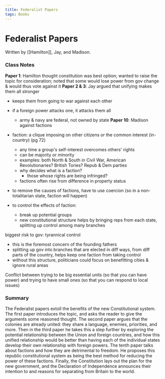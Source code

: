```yaml
---
title: Federalist Papers
tags: Books
---
```


# Federalist Papers
Written by [[Hamilton]], Jay, and Madison.


### Class Notes
**Paper 1**: Hamilton thought constitution was best option; wanted to raise the topic for consideration; noted that some would lose power from gov change & would thus vote against it
**Paper 2 & 3**: Jay argued that unifying makes them all stronger
- keeps them from going to war against each other
- if a foreign power attacks one, it attacks them all
	- army & navy are federal, not owned by state
**Paper 10**: Madison against factions
- faction: a clique imposing on other citizens or the common interest (in-country) (pg 72)
	- any time a group's self-interest overcomes others' rights
	- can be majority or minority
	- examples: both North & South in Civil War, American Revolutionaries? British Tories?	Repub & Dem parties
	- why decides what is a faction?
		- those whose rights are being infringed?
	- factions often rise from difference in property status

- to remove the causes of factions, have to use coercion (so in a non-totalitarian state, faction will happen)
- to control the effects of faction:
	- break up potential groups
	- new constitutional structure helps by bringing reps from each state, splitting up control among many branches



biggest risk to gov: tyrannical control
- this is the foremost concern of the founding fathers
- splitting up gov into branches that are elected in diff ways, from diff parts of the country, helps keep one faction from taking control
- without this structure, politicians could focus on benefitting cities & ignore rural areas

Conflict between trying to be big essential units (so that you can have power) and trying to have small ones (so that you can respond to local issues)


### Summary
The Federalist papers extoll the benefits of the new Constitutional system. The first paper introduces the topic, and asks the reader to give the arguments some reasoned thought. The second paper argues that the colonies are already united: they share a language, enemies, priorities, and more. Then in the third paper he takes this a step further by exploring the potential relationship between the Union and foreign countries, and how this unified relationship would be better than having each of the individual states develop their own relationship with foreign powers. The tenth paper talks about factions and how they are detrimental to freedom. He proposes this republic constitutional system as being the best method for reducing the power of these factions. Finally, the Constitution lays out the plan for the new government, and the Declaration of Independence announces their intention to and reasons for separating from Britain to the world.